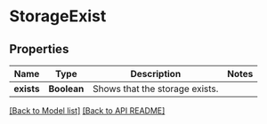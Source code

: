
# StorageExist
## Properties
Name | Type | Description | Notes
------------ | ------------- | ------------- | -------------
**exists** | **Boolean** | Shows that the storage exists.              | 




[[Back to Model list]](Models.md) [[Back to API README]](README.md)

